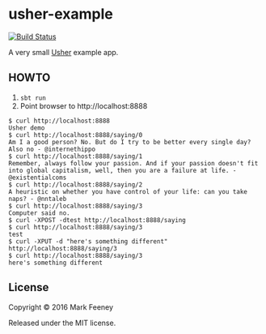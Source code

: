 # usher-example

[![Build Status](https://travis-ci.org/overthink/usher-example.svg?branch=master)](https://travis-ci.org/overthink/usher-example)

A very small [Usher](https://github.com/overthink/usher) example app.

## HOWTO

1. `sbt run`
1. Point browser to http://localhost:8888

```
$ curl http://localhost:8888
Usher demo
$ curl http://localhost:8888/saying/0
Am I a good person? No. But do I try to be better every single day? Also no - @internethippo
$ curl http://localhost:8888/saying/1
Remember, always follow your passion. And if your passion doesn't fit into global capitalism, well, then you are a failure at life. - @existentialcoms
$ curl http://localhost:8888/saying/2
A heuristic on whether you have control of your life: can you take naps? - @nntaleb
$ curl http://localhost:8888/saying/3
Computer said no.
$ curl -XPOST -dtest http://localhost:8888/saying
$ curl http://localhost:8888/saying/3
test
$ curl -XPUT -d "here's something different"  http://localhost:8888/saying/3
$ curl http://localhost:8888/saying/3
here's something different
```

## License

Copyright &copy; 2016 Mark Feeney

Released under the MIT license.
